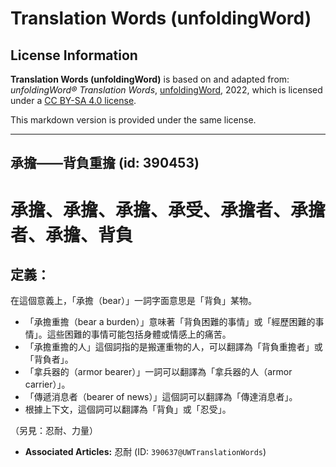 # Translation Words (unfoldingWord)

## License Information

**Translation Words (unfoldingWord)** is based on and adapted from: _unfoldingWord® Translation Words_, [unfoldingWord](https://unfoldingword.org/utw), 2022, which is licensed under a [CC BY-SA 4.0 license](https://creativecommons.org/licenses/by-sa/4.0/legalcode.en).

This markdown version is provided under the same license.



--------------------------------

## 承擔——背負重擔 (id: 390453)

承擔、承擔、承擔、承受、承擔者、承擔者、承擔、背負
=========================

定義：
---

在這個意義上，「承擔（bear）」一詞字面意思是「背負」某物。

* 「承擔重擔（bear a burden）」意味著「背負困難的事情」或「經歷困難的事情」。這些困難的事情可能包括身體或情感上的痛苦。
* 「承擔重擔的人」這個詞指的是搬運重物的人，可以翻譯為「背負重擔者」或「背負者」。
* 「拿兵器的（armor bearer）」一詞可以翻譯為「拿兵器的人（armor carrier）」。
* 「傳遞消息者（bearer of news）」這個詞可以翻譯為「傳達消息者」。
* 根據上下文，這個詞可以翻譯為「背負」或「忍受」。

（另見：忍耐、力量）

* **Associated Articles:** 忍耐 (ID: `390637@UWTranslationWords`)

